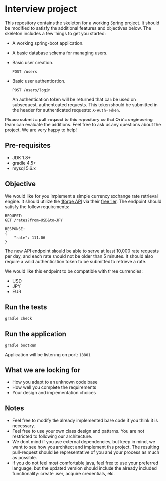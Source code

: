 # Interview project

This repository contains the skeleton for a working Spring project. It should be modified to satisfy the additional features and objectives below. The skeleton includes a few things to get you started:

* A working spring-boot application.

* A basic database schema for managing users.

* Basic user creation.

	`POST /users`

* Basic user authentication.

	`POST /users/login`

	An authentication token will be returned that can be used on subsequest, authenticated requests. This token should be submitted in the header for authenticated requests: `X-Auth-Token`.

Please submit a pull-request to this repository so that Orb's engineering team can evaluate the additions. Feel free to ask us any questions about the project. We are very happy to help!

## Pre-requisites

* JDK 1.8+
* gradle 4.5+
* mysql 5.6.x

## Objective

We would like for you implement a simple currency exchange rate retrieval engine. It should utilize the [1forge API](https://1forge.com/forex-data-api/api-documentation) via their [free tier](https://1forge.com/forex-data-api/pricing). The endpoint should satisfy the follow requirements:

```
REQUEST:
GET /rates?from=USD&to=JPY

RESPONSE:
{
	"rate": 111.06
}
```

The new API endpoint should be able to serve at least 10,000 rate requests per day, and each rate should not be older than 5 minutes. It should also require a valid authentication token to be submitted to retrieve a rate.

We would like this endpoint to be compatible with three currencies:

* USD
* JPY
* EUR




## Run the tests

`gradle check`

## Run the application

`gradle bootRun`

Application will be listening on port: `18801`

## What we are looking for

* How you adapt to an unknown code base
* How well you complete the requirements
* Your design and implementation choices

## Notes

* Feel free to modify the already implemented base code if you think it is necessary.
* Feel free to use your own class design and patterns. You are not restricted to following our architecture.
* We dont mind if you use external dependencies, but keep in mind, we want to see how you architect and implement this project. The resulting pull-request should be representative of you and your process as much as possible.
* If you do not feel most comfortable java, feel free to use your preferred language, but the updated version should include the already included functionality: create user, acquire credentials, etc.
